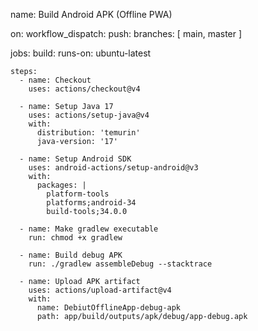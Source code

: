 name: Build Android APK (Offline PWA)

on:
  workflow_dispatch:
  push:
    branches: [ main, master ]

jobs:
  build:
    runs-on: ubuntu-latest

    steps:
      - name: Checkout
        uses: actions/checkout@v4

      - name: Setup Java 17
        uses: actions/setup-java@v4
        with:
          distribution: 'temurin'
          java-version: '17'

      - name: Setup Android SDK
        uses: android-actions/setup-android@v3
        with:
          packages: |
            platform-tools
            platforms;android-34
            build-tools;34.0.0

      - name: Make gradlew executable
        run: chmod +x gradlew

      - name: Build debug APK
        run: ./gradlew assembleDebug --stacktrace

      - name: Upload APK artifact
        uses: actions/upload-artifact@v4
        with:
          name: DebiutOfflineApp-debug-apk
          path: app/build/outputs/apk/debug/app-debug.apk
